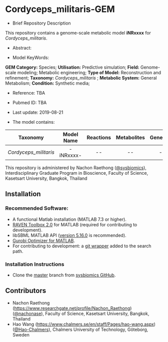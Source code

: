 # Cordyceps_militaris-GEM

- Brief Repository Description

This repository contains a genome-scale metabolic model **iNRxxxx** for _Cordyceps_militaris_.

- Abstract:

- Model KeyWords:

**GEM Category:** Species; **Utilisation:** Predictive simulation; **Field:** Genome-scale modeling; Metabolic
engineering; **Type of Model:** Reconstruction and refinement; **Taxonomy:** _Cordyceps_militaris_ ; **Metabolic System:** General Metabolism; **Condition:** Synthetic media;

- Reference: TBA

- Pubmed ID: TBA

- Last update: 2019-08-21

- The model contains:

| Taxonomy | Model Name | Reactions | Metabolites| Genes |
| ------------- |:-------------:|:-------------:|:-------------:|-----:|
| _Cordyceps_militaris_ | -iNRxxxx- | -- | -- | -- |

This repository is administered by Nachon Raethong ([@sysbiomics](https://github.com/sysbiomics)), Interdisciplinary Graduate Program in Bioscience, Faculty of Science, Kasetsart University, Bangkok, Thailand

## Installation

### Recommended Software:
* A functional Matlab installation (MATLAB 7.3 or higher).
* [RAVEN Toolbox 2.0](https://github.com/SysBioChalmers/RAVEN) for MATLAB (required for contributing to development). 
* libSBML MATLAB API ([version 5.16.0](https://sourceforge.net/projects/sbml/files/libsbml/5.13.0/stable/MATLAB%20interface/)  is recommended).
* [Gurobi Optimizer for MATLAB](http://www.gurobi.com/registration/download-reg).
* For contributing to development: a [git wrapper](https://github.com/manur/MATLAB-git) added to the search path.

### Installation Instructions
* Clone the [master](https://github.com/sysbiomics/Cordyceps_militaris-GEM) branch from [sysbiomics GitHub](https://github.com//sysbiomics).

## Contributors
* Nachon Raethong (https://www.researchgate.net/profile/Nachon_Raethong) ([@nachonase](https://github.com/nachonase)), Faculty of Science, Kasetsart University, Bangkok, Thailand
* Hao Wang (https://www.chalmers.se/en/staff/Pages/hao-wang.aspx) ([@Hao-Chalmers](https://github.com/Hao-Chalmers)), Chalmers University of Technology, Göteborg, Sweden
